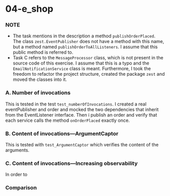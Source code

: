 # 04-e_shop

### NOTE
- The task mentions in the description a method `publishOrderPlaced`.  
The class `zest.EventPublisher` does not have a method with this name, but a method named `publishOrderToAllListeners`. I assume that this public method is referred to.
- Task C refers to the `MessageProcessor` class, which is not present in the source code of this exercise. I assume that this is a typo and the `EmailNotificationService` class is meant.
Furthermore, I took the freedom to refactor the project structure, created the package `zest` and moved the classes into it.

### A. Number of invocations
This is tested in the test `test_numberOfInvocations`. I created a real eventPublisher and order and mocked the two dependencies that inherit from the EventListener interface. Then i publish an order and verify that each service calls the method `onOrderPlaced` exactly once.

### B. Content of invocations—ArgumentCaptor
This is tested with `test_ArgumentCaptor` which verifies the content of the arguments.

### C. Content of invocations—Increasing observability
In order to 

### Comparison
